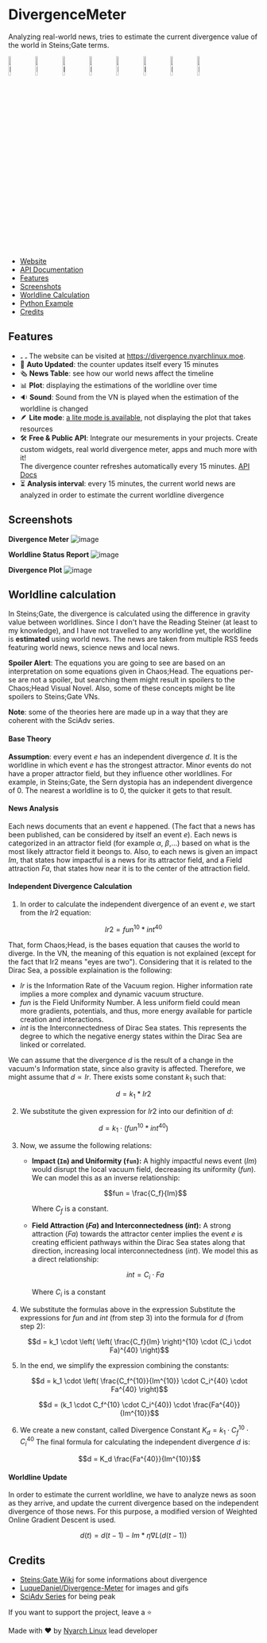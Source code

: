 # DivergenceMeter
Analyzing real-world news, tries to estimate the current divergence value of the world in Steins;Gate terms.
<div id="divergence-meter" style="cursor: pointer;">
  <img alt="Digit 0" class="digit" src="https://divergence.nyarchlinux.moe/images/11.gif" width="10%">
  <img alt="Digit 1" class="digit" src="https://divergence.nyarchlinux.moe/images/12.gif" width="10%">
  <img alt="Digit 2" class="digit" src="https://divergence.nyarchlinux.moe/images/11.gif" width="10%">
  <img alt="Digit 3" class="digit" src="https://divergence.nyarchlinux.moe/images/12.gif" width="10%">
  <img alt="Digit 4" class="digit" src="https://divergence.nyarchlinux.moe/images/11.gif" width="10%">
  <img alt="Digit 5" class="digit" src="https://divergence.nyarchlinux.moe/images/12.gif" width="10%">
  <img alt="Digit 6" class="digit" src="https://divergence.nyarchlinux.moe/images/11.gif" width="10%">
  <img alt="Digit 7" class="digit" src="https://divergence.nyarchlinux.moe/images/12.gif" width="10%">
</div>

- [Website](https://divergence.nyarchlinux.moe)
- [API Documentation](https://divergence.nyarchlinux.moe/docs.html)
- [Features](#features)
- [Screenshots](#screenshots)
- [Worldline Calculation](#worldline-calculation)
- [Python Example](https://github.com/FrancescoCaracciolo/DivergenceMeter/blob/main/src/client/client.py)
- [Credits](#credits)

## Features

- <img alt="Digit 0" class="digit" src="https://divergence.nyarchlinux.moe/images/11.gif" width="5px" /> <img alt="Digit 0" class="digit" src="https://divergence.nyarchlinux.moe/images/12.gif" width="5px" /> The website can be visited at <a href="https://divergence.nyarchlinux.moe">https://divergence.nyarchlinux.moe</a>. 
- 🔄 **Auto Updated**: the counter updates itself every 15 minutes
- 🗞 **News Table**: see how our world news affect the timeline
- 📊 **Plot**: displaying the estimations of the worldline over time
- 🔉 **Sound**: Sound from the VN is played when the estimation of the worldline is changed
- 🪶 **Lite mode**: <a href="https://divergence.nyarchlinux.moe/lite.html">a lite mode is available</a>, not displaying the plot that takes resources
- 🛠 **Free & Public API**: Integrate our mesurements in your projects. Create custom widgets, real world divergence meter, apps and much more with it!  
The divergence counter refreshes automatically every 15 minutes. <a href="https://divergence.nyarchlinux.moe/docs.html">API Docs</a>
- ⏳ **Analysis interval**: every 15 minutes, the current world news are analyzed in order to estimate the current worldline divergence

## Screenshots
**Divergence Meter**
![image](https://github.com/user-attachments/assets/4dfacc07-6d5e-4e66-9450-ada057e17725)

**Worldline Status Report**
![image](https://github.com/user-attachments/assets/2ee7c178-d182-4075-a9be-5e298bf83dbb)

**Divergence Plot**
![image](https://github.com/user-attachments/assets/abe100b6-4d88-46de-838a-f2a8227be1aa)

## Worldline calculation
In Steins;Gate, the divergence is calculated using the difference in gravity value between worldlines.
Since I don't have the Reading Steiner (at least to my knowledge), and I have not travelled to any worldline yet, the worldline is **estimated** using 
world news. The news are taken from multiple RSS feeds featuring world news, science news and local news.

**Spoiler Alert**: The equations you are going to see are based on an interpretation on some equations given in Chaos;Head. The equations per-se are not a spoiler, but searching them might result in spoilers to the Chaos;Head Visual Novel. Also, some of these concepts might be lite spoilers to Steins;Gate VNs.

**Note**: some of the theories here are made up in a way that they are coherent with the SciAdv series.

#### Base Theory
**Assumption**: every event $e$ has an independent divergence $d$. It is the worldline in which event $e$ has the strongest attractor. Minor events do not have a proper attractor field, but they influence other worldlines.
For example, in Steins;Gate, the Sern dystopia has an independent divergence of 0. The nearest a worldline is to 0, the quicker it gets to that result.

#### News Analysis
Each news documents that an event $e$ happened. (The fact that a news has been published, can be considered by itself an event $e$).
Each news is categorized in an attractor field (for example $\alpha$, $\beta$,...) based on what is the most likely attractor field it beongs to. Also, to each news is given an impact $Im$, that states how impactful is a news for its attractor field, and a Field attraction $Fa$, that states how near it is to the center of the attraction field.

#### Independent Divergence Calculation
1. In order to calculate the independent divergence of an event $e$, we start from the $Ir2$ equation:

$$Ir2 = fun^{10}*int^{40}$$

That, form Chaos;Head, is the bases equation that causes the world to diverge.
In the VN, the meaning of this equation is not explained (except for the fact that Ir2 means "eyes are two"). Considering that it is related to the Dirac Sea, a possible explaination is the following:
- $Ir$ is the Information Rate of the Vacuum region. Higher information rate implies a more complex and dynamic vacuum structure.
- $fun$ is the Field Uniformity Number. A less uniform field could mean more gradients, potentials, and thus, more energy available for particle creation and interactions. 
- $int$ is the Interconnectedness of Dirac Sea states. This represents the degree to which the negative energy states within the Dirac Sea are linked or correlated. 

We can assume that the divergence $d$ is the result of a change in the vacuum's Information state, since also gravity is affected.
Therefore, we might assume that $d \propto Ir$. There exists some constant $k_1$ such that:

$$d = k_1 * Ir2$$

2. We substitute the given expression for $Ir2$ into our definition of $d$:

  $$d = k_1 \cdot (fun^{10} * int^{40})$$

3. Now, we assume the following relations:
    *   **Impact (`Im`) and Uniformity (`fun`):** A highly impactful news event ($Im$) would disrupt the local vacuum field, decreasing its uniformity ($fun$). We can model this as an inverse relationship:

        $$fun = \frac{C_f}{Im}$$

        Where $C_f$ is a constant.
    *   **Field Attraction ($Fa$) and Interconnectedness ($int$):** A strong attraction ($Fa$) towards the attractor center implies the event $e$ is creating efficient pathways within the Dirac Sea states along that direction, increasing local interconnectedness ($int$). We model this as a direct relationship:

        $$int = C_i \cdot Fa$$

        Where $C_i$ is a constant

4. We substitute the formulas above in the expression
    Substitute the expressions for $fun$ and $int$ (from step 3) into the formula for $d$ (from step 2):
   
    $$d = k_1 \cdot \left( \left( \frac{C_f}{Im} \right)^{10} \cdot (C_i \cdot Fa)^{40} \right)$$

5. In the end, we simplify the expression combining the constants:

    $$d = k_1 \cdot \left( \frac{C_f^{10}}{Im^{10}} \cdot C_i^{40} \cdot Fa^{40} \right)$$

    $$d = (k_1 \cdot C_f^{10} \cdot C_i^{40}) \cdot \frac{Fa^{40}}{Im^{10}}$$

6. We create a new constant, called Divergence Constant $K_d = k_1 \cdot C_f^{10} \cdot C_i^{40}$
    The final formula for calculating the independent divergence $d$ is:
   
    $$d = K_d \frac{Fa^{40}}{Im^{10}}$$

#### Worldline Update
In order to estimate the current worldline, we have to analyze news as soon as they arrive, and update the current divergence based on the independent divergence of those news.
For this purpose, a modified version of Weighted Online Gradient Descent is used.

$$d(t) = d(t-1) - Im * \eta \nabla L(d(t-1))$$

## Credits
- [Steins;Gate Wiki](https://steins-gate.fandom.com/wiki/Steins;Gate_Wiki) for some informations about divergence
- [LuqueDaniel/Divergence-Meter](https://github.com/LuqueDaniel/Divergence-Meter/tree/master) for images and gifs
- [SciAdv Series](https://wikipedia.org/wiki/Science_Adventure) for being peak

If you want to support the project, leave a ⭐️

Made with ❤️ by <a href="https://nyarchlinux.moe">Nyarch Linux</a> lead developer
